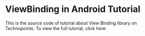 # ViewBinding in Android Tutorial
This is the source code of tutorial about View Binding library on Technopoints. To view the full tutorial, click here: 
